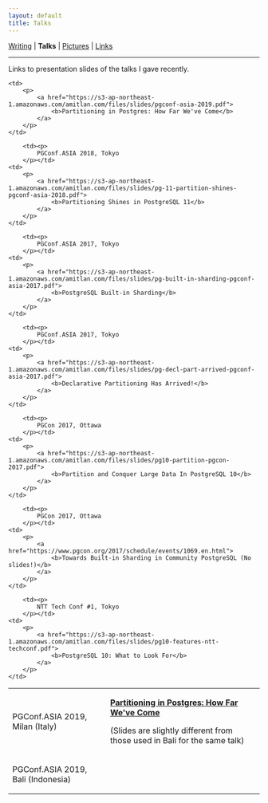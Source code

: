 ```yaml
---
layout: default
title: Talks
---
```

<a href="https://amitlan.github.io/writing">Writing</a> | <b>Talks</b> | <a href="https://amitlan.github.io/photolog">Pictures</a> | <a href="https://amitlan.github.io/bookmarks">Links</a>
<hr>
Links to presentation slides of the talks I gave recently.

<table cellspacing="15">
  <tr>	  
    <td><p>
       PGConf.ASIA 2019, Milan (Italy)
    </p></td>
    <td>
		<p>
			<a href="https://s3-ap-northeast-1.amazonaws.com/amitlan.com/files/slides/pgconf-eu-2019.pdf">
				<b>Partitioning in Postgres: How Far We've Come</b>
			</a>
		</p>
	    	<p>(Slides are slightly different from those used in Bali for the same talk)</p>
	</td>
  </tr>
  <tr>
	  		<td><p>
			PGConf.ASIA 2019, Bali (Indonesia)
		</p></td>

    <td>
		<p>
			<a href="https://s3-ap-northeast-1.amazonaws.com/amitlan.com/files/slides/pgconf-asia-2019.pdf">
				<b>Partitioning in Postgres: How Far We've Come</b>
			</a>
		</p>
	</td>
  </tr>
  <tr>
	
		<td><p>
			PGConf.ASIA 2018, Tokyo
		</p></td>
    <td>
		<p>
			<a href="https://s3-ap-northeast-1.amazonaws.com/amitlan.com/files/slides/pg-11-partition-shines-pgconf-asia-2018.pdf">
				<b>Partitioning Shines in PostgreSQL 11</b>
			</a>
		</p>
	</td>
  </tr>
  <tr>
	
		<td><p>
			PGConf.ASIA 2017, Tokyo
		</p></td>
    <td>
		<p>
			<a href="https://s3-ap-northeast-1.amazonaws.com/amitlan.com/files/slides/pg-built-in-sharding-pgconf-asia-2017.pdf">
				<b>PostgreSQL Built-in Sharding</b>
			</a>
		</p>
	</td>
  </tr>
  <tr>
	
		<td><p>
			PGConf.ASIA 2017, Tokyo
		</p></td>
    <td>
		<p>
			<a href="https://s3-ap-northeast-1.amazonaws.com/amitlan.com/files/slides/pg-decl-part-arrived-pgconf-asia-2017.pdf">
				<b>Declarative Partitioning Has Arrived!</b>
			</a>
		</p>
	</td>
  </tr>
  <tr>
	
		<td><p>
			PGCon 2017, Ottawa
		</p></td>
    <td>
		<p>
			<a href="https://s3-ap-northeast-1.amazonaws.com/amitlan.com/files/slides/pg10-partition-pgcon-2017.pdf">
				<b>Partition and Conquer Large Data In PostgreSQL 10</b>
			</a>
		</p>
	</td>
  </tr>
  <tr>
	
		<td><p>
			PGCon 2017, Ottawa
		</p></td>
    <td>
		<p>
			<a href="https://www.pgcon.org/2017/schedule/events/1069.en.html">
				<b>Towards Built-in Sharding in Community PostgreSQL (No slides!)</b>
			</a>
		</p>
	</td>
  </tr>
  <tr>
	
		<td><p>
			NTT Tech Conf #1, Tokyo
		</p></td>
    <td>
		<p>
			<a href="https://s3-ap-northeast-1.amazonaws.com/amitlan.com/files/slides/pg10-features-ntt-techconf.pdf">
				<b>PostgreSQL 10: What to Look For</b>
			</a>
		</p>
	</td>
  </tr>
</table>
